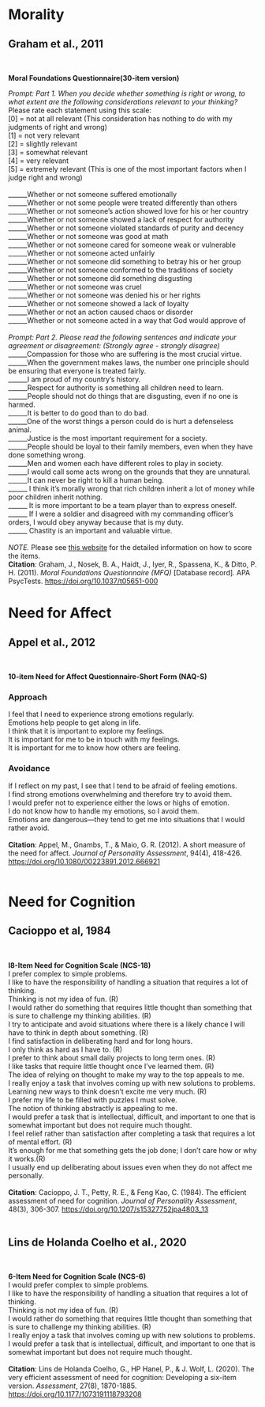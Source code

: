 # Morality
## Graham et al., 2011 <br />
<br />

**Moral Foundations Questionnaire(30-item version)** <br />

*Prompt: Part 1. When you decide whether something is right or wrong, to what extent are the following considerations relevant to your thinking?* <br />
Please rate each statement using this scale: <br />
      [0] = not at all relevant (This consideration has nothing to do with my judgments of right and wrong) <br />
         [1] = not very relevant <br />
            [2] = slightly relevant <br />
                [3] = somewhat relevant <br />
                   [4] = very relevant <br />
                      [5] = extremely relevant (This is one of the most important factors when I judge right and wrong) <br />
  <br />
______Whether or not someone suffered emotionally  <br />
______Whether or not some people were treated differently than others <br />
______Whether or not someone’s action showed love for his or her country <br />
______Whether or not someone showed a lack of respect for authority  <br />
______Whether or not someone violated standards of purity and decency <br />
______Whether or not someone was good at math <br />
______Whether or not someone cared for someone weak or vulnerable <br />
______Whether or not someone acted unfairly <br />
______Whether or not someone did something to betray his or her group <br />
______Whether or not someone conformed to the traditions of society  <br />
______Whether or not someone did something disgusting <br />
______Whether or not someone was cruel <br />
______Whether or not someone was denied his or her rights <br />
______Whether or not someone showed a lack of loyalty <br />
______Whether or not an action caused chaos or disorder <br />
______Whether or not someone acted in a way that God would approve of	 <br />
 <br />
*Prompt: Part 2. Please read the following sentences and indicate your agreement or disagreement: (Strongly agree - strongly disagree)*
 <br />
______Compassion for those who are suffering is the most crucial virtue. <br />
______When the government makes laws, the number one principle should be ensuring that everyone is treated fairly. <br />
______I am proud of my country’s history. <br />
______Respect for authority is something all children need to learn. <br />
______People should not do things that are disgusting, even if no one is harmed.  <br />
______It is better to do good than to do bad. <br />
______One of the worst things a person could do is hurt a defenseless animal. <br />
______Justice is the most important requirement for a society. <br />
______People should be loyal to their family members, even when they have done something wrong.   <br />
______Men and women each have different roles to play in society. <br />
______I would call some acts wrong on the grounds that they are unnatural. <br />
______It can never be right to kill a human being. <br />
______ I think it’s morally wrong that rich children inherit a lot of money while poor children inherit nothing. <br />
______ It is more important to be a team player than to express oneself. <br />
______ If I were a soldier and disagreed with my commanding officer’s orders, I would obey anyway because that is my duty. <br />
______ Chastity is an important and valuable virtue. <br />
 <br />
*NOTE.* Please see [this website](www.MoralFoundations.org) for the detailed information on how to score the items. <br />
**Citation**: Graham, J., Nosek, B. A., Haidt, J., Iyer, R., Spassena, K., & Ditto, P. H. (2011). _Moral Foundations Questionnaire (MFQ)_ [Database record]. APA PsycTests. https://doi.org/10.1037/t05651-000
 <br />
 
# Need for Affect
## Appel et al., 2012 <br />
<br />

**10-item Need for Affect Questionnaire-Short Form (NAQ-S)** <br />
### Approach <br />
I feel that I need to experience strong emotions regularly. <br />
Emotions help people to get along in life. <br />
I think that it is important to explore my feelings. <br />
It is important for me to be in touch with my feelings. <br />
It is important for me to know how others are feeling. <br />
### Avoidance <br />
If I reflect on my past, I see that I tend to be afraid of feeling emotions. <br />
I find strong emotions overwhelming and therefore try to avoid them. <br />
I would prefer not to experience either the lows or highs of emotion. <br />
I do not know how to handle my emotions, so I avoid them. <br />
Emotions are dangerous—they tend to get me into situations that I would rather avoid. <br />
<br />
**Citation**: Appel, M., Gnambs, T., & Maio, G. R. (2012). A short measure of the need for affect. _Journal of Personality Assessment_, 94(4), 418-426. https://doi.org/10.1080/00223891.2012.666921 <br />
<br />
 
# Need for Cognition
## Cacioppo et al, 1984 <br />
<br />

**I8-Item Need for Cognition Scale (NCS-18)** <br />
I prefer complex to simple problems. <br />
I like to have the responsibility of handling a situation that requires a lot of thinking. <br />
Thinking is not my idea of fun. (R) <br />
I would rather do something that requires little thought than something that is sure to challenge my thinking abilities. (R) <br />
I try to anticipate and avoid situations where there is a likely chance I will have to think in depth about something. (R) <br />
I find satisfaction in deliberating hard and for long hours. <br />
I only think as hard as I have to. (R) <br />
I prefer to think about small daily projects to long term ones. (R) <br />
I like tasks that require little thought once I’ve learned them. (R) <br />
The idea of relying on thought to make my way to the top appeals to me. <br />
I really enjoy a task that involves coming up with new solutions to problems. <br />
Learning new ways to think doesn’t excite me very much. (R) <br />
I prefer my life to be filled with puzzles I must solve. <br />
The notion of thinking abstractly is appealing to me. <br />
I would prefer a task that is intellectual, difficult, and important to one that is somewhat important but does not require much thought. <br />
I feel relief rather than satisfaction after completing a task that requires a lot of mental effort. (R) <br />
It’s enough for me that something gets the job done; I don’t care how or why it works.(R) <br />
I usually end up deliberating about issues even when they do not affect me personally. <br />
<br />
**Citation**: Cacioppo, J. T., Petty, R. E., & Feng Kao, C. (1984). The efficient assessment of need for cognition. _Journal of Personality Assessment_, 48(3), 306-307. https://doi.org/10.1207/s15327752jpa4803_13 <br />
<br />

## Lins de Holanda Coelho et al., 2020 <br />
<br />

**6-Item Need for Cognition Scale (NCS-6)** <br />
I would prefer complex to simple problems. <br />
I like to have the responsibility of handling a situation that requires a lot of thinking. <br />
Thinking is not my idea of fun. (R) <br />
I would rather do something that requires little thought than something that is sure to challenge my thinking abilities. (R) <br />
I really enjoy a task that involves coming up with new solutions to problems. <br />
I would prefer a task that is intellectual, difficult, and important to one that is somewhat important but does not require much thought. <br />
<br />
**Citation**: Lins de Holanda Coelho, G., HP Hanel, P., & J. Wolf, L. (2020). The very efficient assessment of need for cognition: Developing a six-item version. _Assessment_, 27(8), 1870-1885. https://doi.org/10.1177/1073191118793208 <br />
<br />

 
